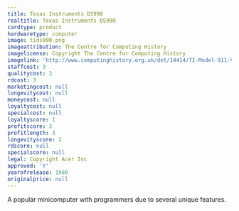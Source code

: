 ```yaml
---
title: Texas Instruments DS990
realtitle: Texas Instruments DS990
cardtype: product
hardwaretype: computer
image: tids990.png
imageattribution: The Centre for Computing History
imagelicense: Copyright The Centre for Computing History
imagelink: 'http://www.computinghistory.org.uk/det/14414/TI-Model-911-Video-Display-Terminal/'
staffcost: 3
qualitycost: 3
rdcost: 3
marketingcost: null
longevitycost: null
moneycost: null
loyaltycost: null
specialcost: null
loyaltyscore: 1
profitscore: 3
profitlength: 3
longevityscore: 2
rdscore: null
specialscore: null
legal: Copyright Acer Inc
approved: 'Y'
yearofrelease: 1980
originalprice: null
---
```


A popular minicomputer with programmers due to several unique features.
